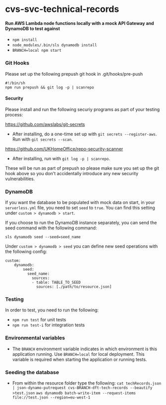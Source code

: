 # cvs-svc-technical-records

#### Run AWS Lambda node functions locally with a mock API Gateway and DynamoDB to test against
- `npm install`
- `node_modules/.bin/sls dynamodb install`
- `BRANCH=local npm start`

### Git Hooks

Please set up the following prepush git hook in .git/hooks/pre-push

```
#!/bin/sh
npm run prepush && git log -p | scanrepo

```

#### Security

Please install and run the following securiy programs as part of your testing process:

https://github.com/awslabs/git-secrets

- After installing, do a one-time set up with `git secrets --register-aws`. Run with `git secrets --scan`.

https://github.com/UKHomeOffice/repo-security-scanner

- After installing, run with `git log -p | scanrepo`.

These will be run as part of prepush so please make sure you set up the git hook above so you don't accidentally introduce any new security vulnerabilities.

### DynamoDB
If you want the database to be populated with mock data on start, in your `serverless.yml` file, you need to set `seed` to `true`. You can find this setting under `custom > dynamodb > start`.

If you choose to run the DynamoDB instance separately, you can send the seed command with the following command:

```sls dynamodb seed --seed=seed_name```

Under `custom > dynamodb > seed` you can define new seed operations with the following config:
```
custom:
    dynamodb:
        seed:
          seed_name:
            sources:
            - table: TABLE_TO_SEED
              sources: [./path/to/resource.json]
```

### Testing
In order to test, you need to run the following:
- `npm run test` for unit tests
- `npm run test-i` for integration tests


### Environmental variables

- The `BRANCH` environment variable indicates in which environment is this application running. Use `BRANCH=local` for local deployment. This variable is required when starting the application or running tests.


### Seeding the database

- From within the resource folder type the following:
```cat techRecords.json | json-dynamo-putrequest cvs-BRANCH-dft-tech-records --beautify >test.json```
```aws dynamodb batch-write-item --request-items file://test.json --region=eu-west-1```
